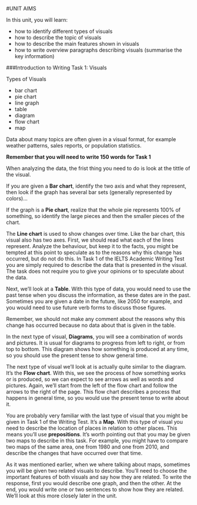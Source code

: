 #UNIT AIMS

In this unit, you will learn:

* how to identify different types of visuals
* how to describe the topic of visuals
* how to describe the main features shown in visuals
* how to write overview paragraphs describing visuals (summarise the key information)

###Introduction to Writing Task 1: Visuals

Types of Visuals
* bar chart
* pie chart
* line graph
* table
* diagram
* flow chart
* map

Data about many topics are often given in a visual format, for example weather patterns, sales reports, or population statistics. 

__Remember that you will need to write 150 words for Task 1__

When analyzing the data, the frist thing you need to do is look at the tittle of the visual.

If you are given a __Bar chart__, identify the two axis and what they represent, then look if the graph has several bar sets (generally represented by colors)...

If the graph is a __Pie chart__, realize that the whole pie represents 100% of something, so identify the large pieces and then the smaller pieces of the chart.

The __Line chart__ is used to show changes over time. Like the bar chart, this visual also has two axes. First, we should read what each of the lines represent. Analyze the behaviour, but keep it to the facts, you might be tempted at this point to speculate as to the reasons why this change has occurred, but do not do this. In Task 1 of the IELTS Academic Writing Test you are simply required to describe the data that is presented in the visual. The task does not require you to give your opinions or to speculate about the data.

Next, we’ll look at a __Table__. With this type of data, you would need to use the past tense when you discuss the information, as these dates are in the past. Sometimes you are given a date in the future, like 2050 for example, and you would need to use future verb forms to discuss those figures.

Remember, we should not make any comment about the reasons why this change has occurred because no data about that is given in the table.

In the next type of visual, __Diagrams__, you will see a combination of words and pictures. 
It is usual for diagrams to progress from left to right, or from top to bottom.
This diagram shows how something is produced at any time, so you should use the present tense to show general time.

The next type of visual we’ll look at is actually quite similar to the diagram. It’s the __Flow chart__. With this, we see the process of how something works or is produced, so we can expect to see arrows as well as words and pictures.
Again, we’ll start from the left of the flow chart and follow the arrows to the right of the page. 
This flow chart describes a process that happens in general time, so you would use the present tense to write about it.

You are probably very familiar with the last type of visual that you might be given in
Task 1 of the Writing Test. It’s a __Map__. With this type of visual you need to describe
the location of places in relation to other places. This means you’ll use __**prepositions**__.
It’s worth pointing out that you may be given two maps to describe in this task. For
example, you might have to compare two maps of the same area, one from 1980 and one from
2010, and describe the changes that have occurred over that time.

As it was mentioned earlier, when we where talking about maps, sometimes you will be 
given two related visuals to describe. You’ll need to choose the important features of both visuals and
say how they are related.
To write the response, first you would describe one graph, and then the other. At the end, you
would write one or two sentences to show how they are related. We’ll look at this more
closely later in the unit.


